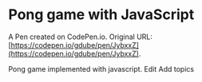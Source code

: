 # Pong game with JavaScript

A Pen created on CodePen.io. Original URL: [https://codepen.io/gdube/pen/JybxxZ](https://codepen.io/gdube/pen/JybxxZ).

Pong game implemented with javascript. Edit
Add topics
